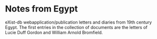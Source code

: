 # Notes from Egypt
eXist-db webapplication/publication letters and diaries from 19th century Egypt. The first entries in the collection of documents are the letters of Lucie Duff Gordon and William Arnold Bromfield.
